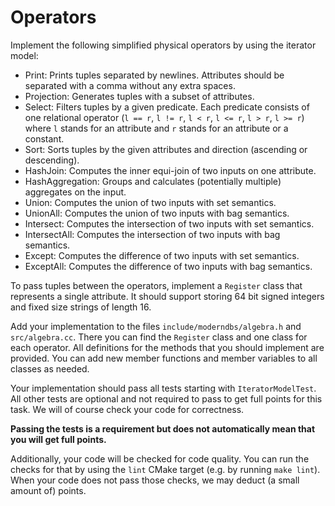 # Operators

Implement the following simplified physical operators by using the iterator model:

* Print: Prints tuples separated by newlines. Attributes should be separated
  with a comma without any extra spaces.
* Projection: Generates tuples with a subset of attributes.
* Select: Filters tuples by a given predicate. Each predicate consists of one
  relational operator (`l == r`, `l != r`, `l < r`, `l <= r`, `l > r`, `l >= r`)
  where `l` stands for an attribute and `r` stands for an attribute or a
  constant.
* Sort: Sorts tuples by the given attributes and direction (ascending or
  descending).
* HashJoin: Computes the inner equi-join of two inputs on one attribute.
* HashAggregation: Groups and calculates (potentially multiple) aggregates on
  the input.
* Union: Computes the union of two inputs with set semantics.
* UnionAll: Computes the union of two inputs with bag semantics.
* Intersect: Computes the intersection of two inputs with set semantics.
* IntersectAll: Computes the intersection of two inputs with bag semantics.
* Except: Computes the difference of two inputs with set semantics.
* ExceptAll: Computes the difference of two inputs with bag semantics.

To pass tuples between the operators, implement a `Register` class that
represents a single attribute. It should support storing 64 bit signed integers
and fixed size strings of length 16.

Add your implementation to the files `include/moderndbs/algebra.h` and
`src/algebra.cc`. There you can find the `Register` class and one class for
each operator. All definitions for the methods that you should implement are
provided. You can add new member functions and member variables to all classes
as needed.

Your implementation should pass all tests starting with `IteratorModelTest`.
All other tests are optional and not required to pass to get full points for
this task. We will of course check your code for correctness.

**Passing the tests is a requirement but does not automatically mean that you will get full points.**

Additionally, your code will be checked for code quality. You can run the
checks for that by using the `lint` CMake target (e.g. by running `make lint`).
When your code does not pass those checks, we may deduct (a small amount of)
points.
